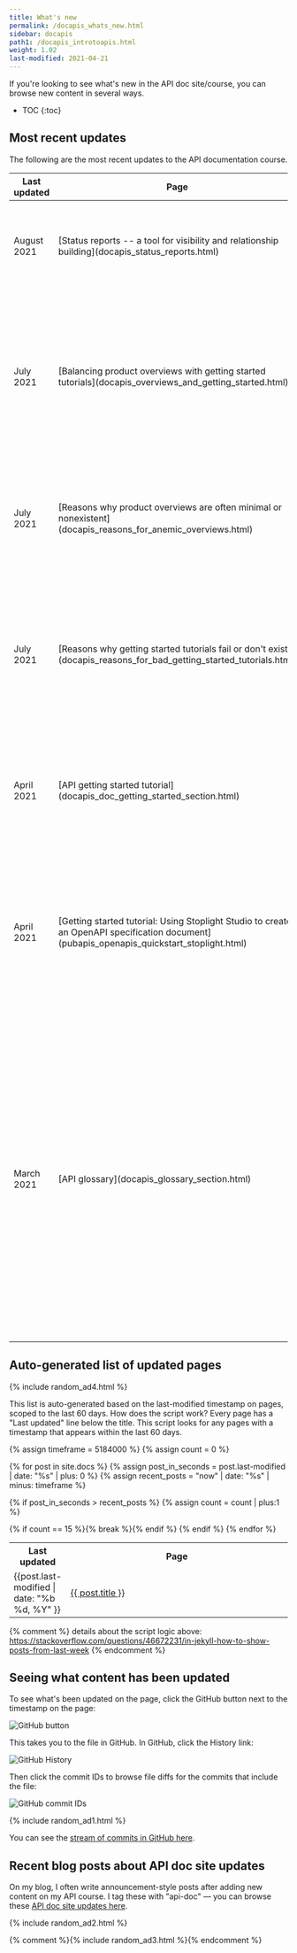 ```yaml
---
title: What's new
permalink: /docapis_whats_new.html
sidebar: docapis
path1: /docapis_introtoapis.html
weight: 1.02
last-modified: 2021-04-21
---
```


If you're looking to see what's new in the API doc site/course, you can browse new content in several ways.

* TOC
{:toc}

## Most recent updates

The following are the most recent updates to the API documentation course.

<table>
  <col width="20%">
  <col width="30%">
  <col width="50%">
<thead>
<tr>
  <th>Last updated</th>
  <th>Page</th>
  <th>Description</th>
</tr>
</thead>
<tbody>
<tr>
  <td>August 2021</td>
  <td markdown="span">[Status reports -- a tool for visibility and relationship building](docapis_status_reports.html)</td>
  <td markdown="span">Covers best practices for creating documentation status reports that you send to your business stakeholders.</td>
</tr>
<tr>
  <td>July 2021</td>
  <td markdown="span">[Balancing product overviews with getting started tutorials](docapis_overviews_and_getting_started.html)</td>
  <td markdown="span">Introduces a new section that explores the balance between conceptual and task-based information, arguing that product overviews are often anemic and neglected in favor of tasks.</td>
</tr>
<tr>
  <td>July 2021</td>
  <td markdown="span">[Reasons why product overviews are often minimal or nonexistent](docapis_reasons_for_anemic_overviews.html)</td>
  <td markdown="span">Explains six main reasons why product overviews are often anemic, including influences from agile, UX, marketing, and tech comm.</td>
</tr>
<tr>
  <td>July 2021</td>
  <td markdown="span">[Reasons why getting started tutorials fail or don't exist](docapis_reasons_for_bad_getting_started_tutorials.html)</td>
  <td markdown="span">Explains six main reasons why getting started tutorials often fail or don't exist, including impractical product scenarios, difficulty in distilling content, and more.</td>
</tr>
<tr>
  <td>April 2021</td>
  <td markdown="span">[API getting started tutorial](docapis_doc_getting_started_section.html)</td>
  <td markdown="span">Added section on minimalism's influence. Also updated Run in Postman button section to switch from static buttons to forked workspaces.</td>
</tr>
<tr>
  <td>April 2021</td>
  <td markdown="span">[Getting started tutorial: Using Stoplight Studio to create an OpenAPI specification document](pubapis_openapis_quickstart_stoplight.html)</td>
  <td markdown="span">Updated this tutorial to align with the many enhancements and changes to Stoplight over the past two years. (See [Updated Stoplight tutorial](/blog/updated-stoplight-tutorial/) for more details.</td>
</tr>
<tr>
  <td>March 2021</td>
  <td markdown="span">[API glossary](docapis_glossary_section.html)</td>
  <td markdown="span">Expanded the content with technical examples about how to single source glossary content from a single YAML file. Also added examples for integrating tooltips and popovers as well, added more discussion, analysis, additional reading, and other updates overall. (See [Updated glossary article with technical examples](/blog/updated-glossary-article/) for more details.)</td>
</tr>
</tbody>
</table>

## Auto-generated list of updated pages

{% include random_ad4.html %}

This list is auto-generated based on the last-modified timestamp on pages, scoped to the last 60 days. How does the script work? Every page has a "Last updated" line below the title. This script looks for any pages with a timestamp that appears within the last 60 days.

<table>
<col width="20%">
<col width="80%">
<tr>
<th>Last updated</th>
<th>Page</th>
</tr>

{% assign timeframe = 5184000 %}
{% assign count = 0 %}

{% for post in site.docs %}
  {% assign post_in_seconds = post.last-modified | date: "%s" | plus: 0 %}
  {% assign recent_posts = "now" | date: "%s" | minus: timeframe  %}

  {% if post_in_seconds > recent_posts %}
  {% assign count = count | plus:1 %}

<tr>
<td>{{post.last-modified | date: "%b %d, %Y" }}</td>
<td><a href="{{ post.permalink | prepend: "/learnapidoc" }}">{{ post.title }}</a> </td>
</tr>
{% if count == 15 %}{% break %}{% endif %}
{% endif %}
{% endfor %}
</table>

{% comment %}
details about the script logic above: https://stackoverflow.com/questions/46672231/in-jekyll-how-to-show-posts-from-last-week
{% endcomment %}


## Seeing what content has been updated

To see what's been updated on the page, click the GitHub button next to the timestamp on the page:

<img style="max-width: 500px" src="https://s3.us-west-1.wasabisys.com/idbwmedia.com/images/api/github_button_whats_new.png" alt="GitHub button" />

This takes you to the file in GitHub. In GitHub, click the History link:

<img style="max-width: 500px" src="https://s3.us-west-1.wasabisys.com/idbwmedia.com/images/api/github_history_view.png" alt="GitHub History" />

Then click the commit IDs to browse file diffs for the commits that include the file:

<img style="max-width: 500px" src="https://s3.us-west-1.wasabisys.com/idbwmedia.com/images/api/github_commit_ids.png" alt="GitHub commit IDs" />

{% include random_ad1.html %}

You can see the [stream of commits in GitHub here](https://github.com/tomjoht/learnapidoc/commits/main).

## Recent blog posts about API doc site updates

On my blog, I often write announcement-style posts after adding new content on my API course. I tag these with "api-doc" &mdash; you can browse these [API doc site updates here](https://idratherbewriting.com/category-apidoc-site-updates/).

{% include random_ad2.html %}

{% comment %}{% include random_ad3.html %}{% endcomment %}
